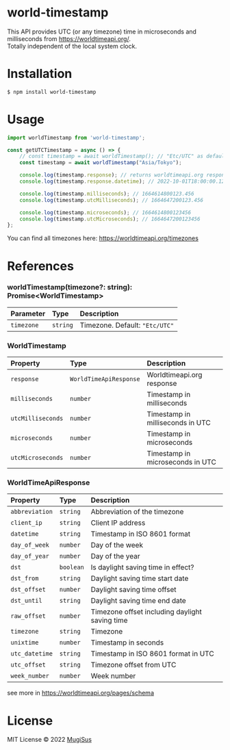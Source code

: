# world-timestamp
This API provides UTC (or any timezone) time in microseconds and milliseconds from https://worldtimeapi.org/.  \
Totally independent of the local system clock.

# Installation
```bash
$ npm install world-timestamp
```

# Usage
```js
import worldTimestamp from 'world-timestamp';

const getUTCTimestamp = async () => {
    // const timestamp = await worldTimestamp(); // "Etc/UTC" as default
    const timestamp = await worldTimestamp("Asia/Tokyo");

    console.log(timestamp.response); // returns worldtimeapi.org response
    console.log(timestamp.response.datetime); // 2022-10-01T18:00:00.123456+09:00

    console.log(timestamp.milliseconds); // 1664614800123.456
    console.log(timestamp.utcMilliseconds); // 1664647200123.456

    console.log(timestamp.microseconds); // 1664614800123456
    console.log(timestamp.utcMicroseconds); // 1664647200123456
};
```
You can find all timezones here: https://worldtimeapi.org/timezones

# References

### worldTimestamp(timezone?: string): Promise\<WorldTimestamp\>

| Parameter | Type | Description |
| :--- | :--- | :--- |
| `timezone` | `string` | Timezone. Default: `"Etc/UTC"` |

### WorldTimestamp

| Property | Type | Description |
| :--- | :--- | :--- |
| `response` | `WorldTimeApiResponse` | Worldtimeapi.org response |
| `milliseconds` | `number` | Timestamp in milliseconds |
| `utcMilliseconds` | `number` | Timestamp in milliseconds in UTC |
| `microseconds` | `number` | Timestamp in microseconds |
| `utcMicroseconds` | `number` | Timestamp in microseconds in UTC |

### WorldTimeApiResponse

| Property | Type | Description |
| :--- | :--- | :--- |
| `abbreviation` | `string` | Abbreviation of the timezone |
| `client_ip` | `string` | Client IP address |
| `datetime` | `string` | Timestamp in ISO 8601 format |
| `day_of_week` | `number` | Day of the week |
| `day_of_year` | `number` | Day of the year |
| `dst` | `boolean` | Is daylight saving time in effect? |
| `dst_from` | `string` | Daylight saving time start date |
| `dst_offset` | `number` | Daylight saving time offset |
| `dst_until` | `string` | Daylight saving time end date |
| `raw_offset` | `number` | Timezone offset including daylight saving time |
| `timezone` | `string` | Timezone |
| `unixtime` | `number` | Timestamp in seconds |
| `utc_datetime` | `string` | Timestamp in ISO 8601 format in UTC |
| `utc_offset` | `string` | Timezone offset from UTC |
| `week_number` | `number` | Week number |

see more in https://worldtimeapi.org/pages/schema

# License
MIT License © 2022 [MugiSus](https://github.com/MugiSus)
